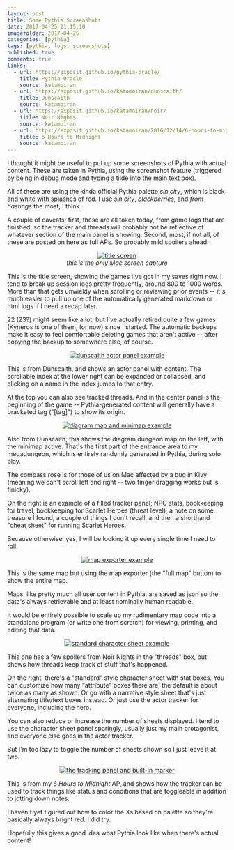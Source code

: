 ```yaml
---
layout: post
title: Some Pythia Screenshots
date: 2017-04-25 21:15:10
imagefolder: 2017-04-25
categories: [pythia]
tags: [pythia, logs, screenshots]
published: true
comments: true
links:
  - url: https://exposit.github.io/pythia-oracle/
    title: Pythia-Oracle
    source: katamoiran
  - url: https://exposit.github.io/katamoiran/dunscaith/
    title: Dunscaith
    source: katamoiran
  - url: https://exposit.github.io/katamoiran/noir/
    title: Noir Nights
    source: katamoiran
  - url: https://exposit.github.io/katamoiran/2016/12/14/6-hours-to-midnight-ap/
    title: 6 Hours to Midnight
    source: katamoiran
---
```


I thought it might be useful to put up some screenshots of Pythia with actual content. These are taken in Pythia, using the screenshot feature (triggered by being in debug mode and typing a tilde into the main text box).

All of these are using the kinda official Pythia palette *sin city*, which is black and white with splashes of red. I use *sin city*, *blackberries*, and *from hastings* the most, I think.

<!--more-->

A couple of caveats; first, these are all taken today, from game logs that are finished, so the tracker and threads will probably not be reflective of whatever section of the main panel is showing. Second, most, if not all, of these are posted on here as full APs. So probably mild spoilers ahead.

<center>
<a href="{{ site.baseurl }}/img/posts/{{page.imagefolder}}/title_screen.png" target="new">
<img src="{{ site.baseurl }}/img/posts/{{page.imagefolder}}/title_screen.png" alt="title screen">
</a><br>
<i>this is the only Mac screen capture</i>
</center>

This is the title screen, showing the games I've got in my saves right now. I tend to break up session logs pretty frequently, around 800 to 1000 words. More than that gets unwieldy when scrolling or reviewing prior events -- it's much easier to pull up one of the automatically generated markdown or html logs if I need a recap later.

22 (23?) might seem like a lot, but I've actually retired quite a few games (Kyneros is one of them, for now) since I started. The automatic backups make it easy to feel comfortable deleting games that aren't active -- after copying the backup to somewhere else, of course.

<center>
<a href="{{ site.baseurl }}/img/posts/{{page.imagefolder}}/screenshot_2017-04-25-21-04-270001.png" target="new"><img src="{{ site.baseurl }}/img/posts/{{page.imagefolder}}/screenshot_2017-04-25-21-04-270001.png" alt="dunscaith actor panel example"></a><br>
</center>

This is from Dunscaith, and shows an actor panel with content. The scrollable index at the lower right can be expanded or collapsed, and clicking on a name in the index jumps to that entry.

At the top you can also see tracked threads. And in the center panel is the beginning of the game -- Pythia-generated content will generally have a bracketed tag ("[tag]") to show its origin.

<center>
<a href="{{ site.baseurl }}/img/posts/{{page.imagefolder}}/screenshot_2017-04-25-21-10-450001.png" target="new"><img src="{{ site.baseurl }}/img/posts/{{page.imagefolder}}/screenshot_2017-04-25-21-10-450001.png" alt="diagram map and minimap example"></a><br>
</center>

Also from Dunscaith; this shows the diagram dungeon map on the left, with the minimap active. That's the first part of the entrance area to my megadungeon, which is entirely randomly generated in Pythia, during solo play.

The compass rose is for those of us on Mac affected by a bug in Kivy (meaning we can't scroll left and right -- two finger dragging works but is finicky).

On the right is an example of a filled tracker panel; NPC stats, bookkeeping for travel, bookkeeping for Scarlet Heroes (threat level), a note on some treasure I found, a couple of things I don't recall, and then a shorthand "cheat sheet" for running Scarlet Heroes.

Because otherwise, yes, I will be looking it up every single time I need to roll.

<center>
<a href="{{ site.baseurl }}/img/posts/{{page.imagefolder}}/dd_Fort_Iseu.png" target="new"><img src="{{ site.baseurl }}/img/posts/{{page.imagefolder}}/dd_Fort_Iseu.png" alt="map exporter example"></a><br>
</center>

This is the same map but using the map exporter (the "full map" button) to show the entire map.

Maps, like pretty much all user content in Pythia, are saved as json so the data's always retrievable and at least nominally human readable.

It would be entirely possible to scale up my rudimentary map code into a standalone program (or write one from scratch) for viewing, printing, and editing that data.

<center>
<a href="{{ site.baseurl }}/img/posts/{{page.imagefolder}}/screenshot_2017-04-25-21-31-470001.png" target="new"><img src="{{ site.baseurl }}/img/posts/{{page.imagefolder}}/screenshot_2017-04-25-21-31-470001.png" alt="standard character sheet example"></a><br>
</center>

This one has a few spoilers from Noir Nights in the "threads" box, but shows how threads keep track of stuff that's happened.

On the right, there's a "standard" style character sheet with stat boxes. You can customize how many "attribute" boxes there are; the default is about twice as many as shown. Or go with a narrative style sheet that's just alternating title/text boxes instead. Or just use the actor tracker for everyone, including the hero.

You can also reduce or increase the number of sheets displayed. I tend to use the character sheet panel sparingly, usually just my main protagonist, and everyone else goes in the actor tracker.

But I'm too lazy to toggle the number of sheets shown so I just leave it at two.

<center>
<a href="{{ site.baseurl }}/img/posts/{{page.imagefolder}}/screenshot_2017-04-25-23-12-220001.png" target="new"><img src="{{ site.baseurl }}/img/posts/{{page.imagefolder}}/screenshot_2017-04-25-23-12-220001.png" alt="the tracking panel and built-in marker"></a><br>
</center>

This is from my *6 Hours to Midnight* AP, and shows how the tracker can be used to track things like status and conditions that are toggleable in addition to jotting down notes.

I haven't yet figured out how to color the Xs based on palette so they're basically always bright red. I did try.

Hopefully this gives a good idea what Pythia look like when there's actual content!
